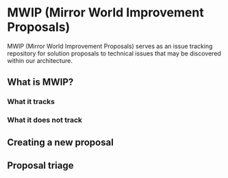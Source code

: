 # MWIP (Mirror World Improvement Proposals)

MWIP (Mirror World Improvement Proposals) serves as an issue tracking repository for solution proposals to technical issues that may be discovered within our architecture.

## What is MWIP?

### What it tracks

### What it does not track

## Creating a new proposal

## Proposal triage

